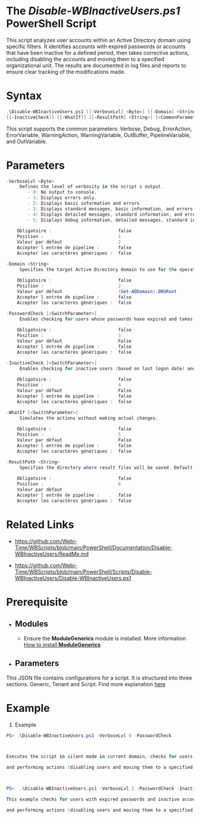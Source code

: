 ﻿# The *Disable-WBInactiveUsers.ps1* PowerShell Script

This script analyzes user accounts within an Active Directory domain using specific filters. 
It identifies accounts with expired passwords or accounts that have been inactive for a defined period, then takes corrective actions, 
including disabling the accounts and moving them to a specified organizational unit. 
The results are documented in log files and reports to ensure clear tracking of the modifications made.

# Syntax
```powershell
.\Disable-WBInactiveUsers.ps1 [[-VerboseLvl] <Byte>] [[-Domain] <String>] [[-PasswordCheck]] 
[[-InactiveCheck]] [[-WhatIf]] [[-ResultPath] <String>] [<CommonParameters>]
```

This script supports the common parameters: Verbose, Debug, ErrorAction, ErrorVariable, WarningAction, 
WarningVariable, OutBuffer, PipelineVariable, and OutVariable.

# Parameters
```powershell
-VerboseLvl <Byte>
     Defines the level of verbosity in the script s output.
        - 0: No output to console.
        - 1: Displays errors only.
        - 2: Displays basic information and errors.
        - 3: Displays standard messages, basic information, and errors.
        - 4: Displays detailed messages, standard information, and errors.
        - 5: Displays debug information, detailed messages, standard information, and errors.
    
    Obligatoire :                         false
    Position :                            1
    Valeur par défaut                     2
    Accepter l entrée de pipeline :       false
    Accepter les caractères génériques :  false
```
```powershell
-Domain <String>
     Specifies the target Active Directory domain to use for the operation. By default, the script uses the current domain of the system.
    
    Obligatoire :                         false
    Position :                            2
    Valeur par défaut                     (Get-ADDomain).DNSRoot
    Accepter l entrée de pipeline :       false
    Accepter les caractères génériques :  false
```
```powershell
-PasswordCheck [<SwitchParameter>]
     Enables checking for users whose passwords have expired and takes appropriate actions.
    
    Obligatoire :                         false
    Position :                            3
    Valeur par défaut                     False
    Accepter l entrée de pipeline :       false
    Accepter les caractères génériques :  false
```
```powershell
-InactiveCheck [<SwitchParameter>]
     Enables checking for inactive users (based on last logon date) and takes appropriate actions.
    
    Obligatoire :                         false
    Position :                            4
    Valeur par défaut                     False
    Accepter l entrée de pipeline :       false
    Accepter les caractères génériques :  false
```
```powershell
-WhatIf [<SwitchParameter>]
     Simulates the actions without making actual changes.
    
    Obligatoire :                         false
    Position :                            5
    Valeur par défaut                     False
    Accepter l entrée de pipeline :       false
    Accepter les caractères génériques :  false
```
```powershell
-ResultPath <String>
     Specifies the directory where result files will be saved. Default is the script s "Results" folder.
    
    Obligatoire :                         false
    Position :                            6
    Valeur par défaut                     
    Accepter l entrée de pipeline :       false
    Accepter les caractères génériques :  false
```


# Related Links
- https://github.com/Webi-Time/WBScripts/blob/main/PowerShell/Documentation/Disable-WBInactiveUsers/ReadMe.md

- https://github.com/Webi-Time/WBScripts/blob/main/PowerShell/Scripts/Disable-WBInactiveUsers/Disable-WBInactiveUsers.ps1
# Prerequisite
- ## Modules
	- Ensure the **ModuleGenerics** module is installed. More information [How to install **ModuleGenerics**](/PowerShell/README.md)


- ## Parameters

This JSON file contains configurations for a script. It is structured into three sections: Generic, Tenant and Script. Find more explanation [here](/PowerShell/README.md)

# Example

1. Example
```powershell
PS> .\Disable-WBInactiveUsers.ps1 -VerboseLvl 0 -PasswordCheck



Executes the script in silent mode in current domain, checks for users with expired passwords, displaying standard messages

and performing actions (disabling users and moving them to a specified OU).



PS>  .\Disable-WBInactiveUsers.ps1 -VerboseLvl 2 -PasswordCheck -InactiveCheck -Domain "mydomain.com"

This example checks for users with expired passwords and inactive accounts in the specified domain, displaying standard messages

and performing actions (disabling users and moving them to a specified OU).
```
